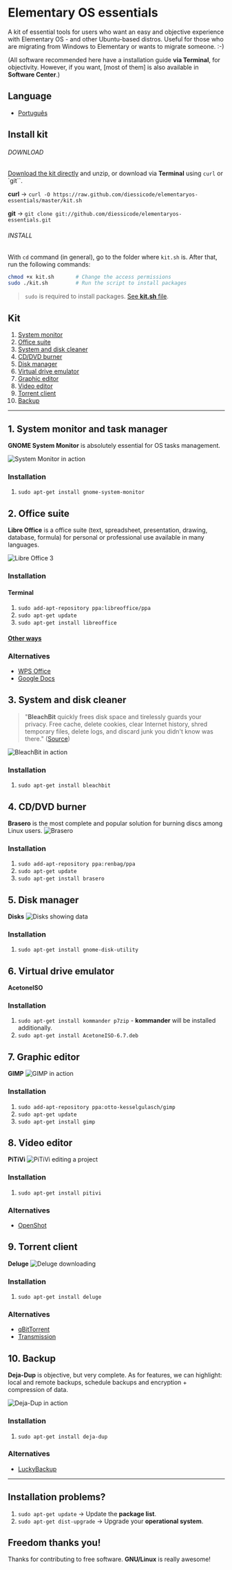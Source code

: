 # Elementary OS essentials

A kit of essential tools for users who want an easy and objective experience with Elementary OS - and other Ubuntu-based distros. Useful for those who are migrating from Windows to Elementary or wants to migrate someone. :-) 

(All software recommended here have a installation guide **via Terminal**, for objectivity. However, if you want, [most of them] is also available in **Software Center**.)

## Language
* [Português](https://github.com/diessicode/elementaryos-essentials/blob/master/translations/pt-br/README.md)

## Install kit
###### DOWNLOAD
[Download the kit directly](https://github.com/diessicode/elementaryos-essentials/archive/master.zip) and unzip, or download via **Terminal** using `curl` or `git``.

**curl** → `curl -O https://raw.github.com/diessicode/elementaryos-essentials/master/kit.sh`

**git** → `git clone git://github.com/diessicode/elementaryos-essentials.git`

###### INSTALL
With `cd` command (in general), go to the folder where `kit.sh` is. After that, run the following commands:

```bash
chmod +x kit.sh       # Change the access permissions
sudo ./kit.sh         # Run the script to install packages
```
>  `sudo` is required to install packages. [See **kit.sh** file](https://raw.github.com/diessicode/elementaryos-essentials/master/kit.sh).

## Kit
1. [System monitor](https://github.com/diessicode/elementaryos-essentials/blob/master/README.md#1-system-monitor)
2. [Office suite](https://github.com/diessicode/elementaryos-essentials/blob/master/README.md#2-office-suite)
3. [System and disk cleaner](https://github.com/diessicode/elementaryos-essentials/blob/master/README.md#3-system-and-disk-cleaner)
4. [CD/DVD burner](https://github.com/diessicode/elementaryos-essentials/blob/master/README.md#4-cddvd-burner)
5. [Disk manager](https://github.com/diessicode/elementaryos-essentials/blob/master/README.md#5-disk-manager)
6. [Virtual drive emulator](https://github.com/diessicode/elementaryos-essentials/blob/master/README.md#6-virtual-drive-emulator)
7. [Graphic editor](https://github.com/diessicode/elementaryos-essentials/blob/master/README.md#7-graphic-editor)
8. [Video editor](https://github.com/diessicode/elementaryos-essentials/blob/master/README.md#8-video-editor)
9. [Torrent client](https://github.com/diessicode/elementaryos-essentials/blob/master/README.md#9-torrent-client)
10. [Backup](https://github.com/diessicode/elementaryos-essentials/blob/master/README.md#10-backup)

---

## 1. System monitor and task manager
**GNOME System Monitor** is absolutely essential for OS tasks management.

![System Monitor in action](http://screencloud.net/img/screenshots/07804f1e8ec0aece79f8c4026caba171.png)

### Installation
1. `sudo apt-get install gnome-system-monitor`

## 2. Office suite
**Libre Office** is a office suite (text, spreadsheet, presentation, drawing, database, formula) for personal or professional use available in many languages.

![Libre Office 3](http://screencloud.net//img/screenshots/96a09927db99b0cdebc3b15a7735f387.png)

### Installation
#### Terminal
1. `sudo add-apt-repository ppa:libreoffice/ppa`
2. `sudo apt-get update`
3. `sudo apt-get install libreoffice`

#### [Other ways](http://www.libreoffice.org/download)

### Alternatives
* [WPS Office](http://wps-community.org/)
* [Google Docs](https://docs.google.com/)

## 3. System and disk cleaner
> "**BleachBit** quickly frees disk space and tirelessly guards your privacy. Free cache, delete cookies, clear Internet history, shred temporary files, delete logs, and discard junk you didn't know was there." ([Source](http://bleachbit.sourceforge.net/))

![BleachBit in action](http://screencloud.net//img/screenshots/6da0dbdf66f5d471723c131b4763210c.png)

### Installation
1. `sudo apt-get install bleachbit`
 

## 4. CD/DVD burner
**Brasero** is the most complete and popular solution for burning discs among Linux users. 
![Brasero](http://screencloud.net/img/screenshots/bc1f60cfba16cbabc6813d532522c125.png)

### Installation
1. `sudo add-apt-repository ppa:renbag/ppa`
2. `sudo apt-get update`
3. `sudo apt-get install brasero`

## 5. Disk manager
**Disks**
![Disks showing data](http://screencloud.net/img/screenshots/ed6538b6aeda987de8cac06760198ab1.png)

### Installation
1. `sudo apt-get install gnome-disk-utility`

## 6. Virtual drive emulator
**AcetoneISO**

### Installation
1. `sudo apt-get install kommander p7zip` - **kommander** will be installed additionally. 
2. `sudo apt-get install AcetoneISO-6.7.deb`

## 7. Graphic editor
**GIMP**
![GIMP in action](http://screencloud.net/img/screenshots/e1fe5f55de9847b050eae2696684409b.png)

### Installation
1. `sudo add-apt-repository ppa:otto-kesselgulasch/gimp`
2. `sudo apt-get update`
3. `sudo apt-get install gimp`

## 8. Video editor
**PiTiVi**
![PiTiVi editing a project](http://screencloud.net/img/screenshots/5767da0992f9aded922febd026f0add9.png)

### Installation
1. `sudo apt-get install pitivi`

### Alternatives
* [OpenShot](http://www.openshot.org/)

## 9. Torrent client
**Deluge**
![Deluge downloading](http://screencloud.net/img/screenshots/00e941b41e8ee9cae44192ad7a13d2bf.png)

### Installation
1. `sudo apt-get install deluge`

### Alternatives
* [qBitTorrent](http://www.qbittorrent.org/)
* [Transmission](http://www.transmissionbt.com/)

## 10. Backup
**Deja-Dup** is objective, but very complete. As for features, we can highlight: local and remote backups, schedule backups and encryption + compression of data.

![Deja-Dup in action](http://screencloud.net//img/screenshots/664345747c2c059882bf7b00ee185500.png)
### Installation
1. `sudo apt-get install deja-dup`

### Alternatives
* [LuckyBackup](https://launchpad.net/deja-dup)

---

## Installation problems?

1. `sudo apt-get update` → Update the **package list**.
2.  `sudo apt-get dist-upgrade` → Upgrade your **operational system**.

## Freedom thanks you!
Thanks for contributing to free software. **GNU/Linux** is really awesome!
